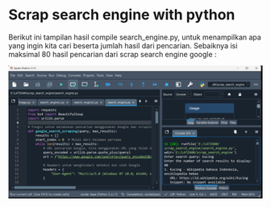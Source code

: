 # Scrap search engine with python
Berikut ini tampilan hasil compile search_engine.py, untuk menampilkan apa yang ingin kita cari beserta jumlah hasil dari pencarian. Sebaiknya isi maksimal 80 hasil pencarian dari scrap search engine google :

![alt text](https://github.com/Wishnupmi/scrap_search_engine_python/blob/main/scrap_search_engine_python.png)
